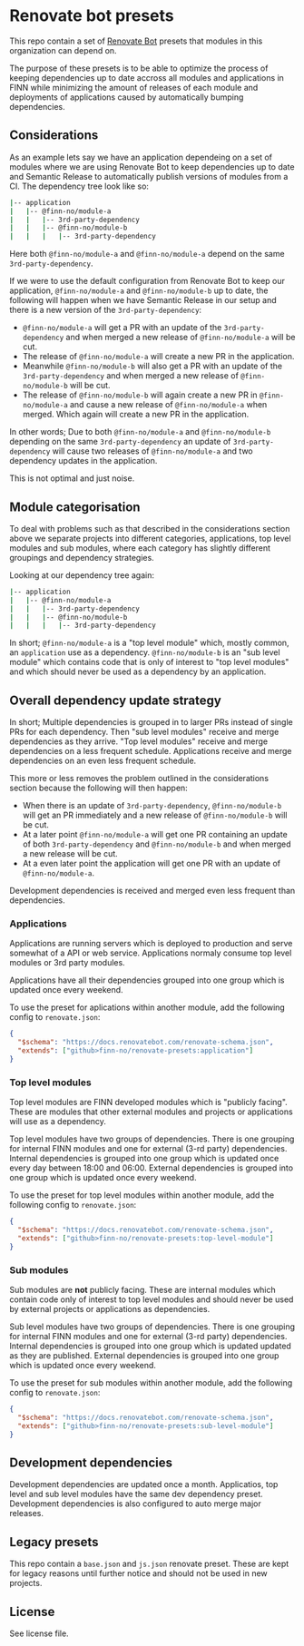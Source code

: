 # Renovate bot presets

This repo contain a set of [Renovate Bot](https://www.whitesourcesoftware.com/free-developer-tools/renovate/) presets that modules in this organization can depend on.

The purpose of these presets is to be able to optimize the process of keeping dependencies up to date accross all modules and applications in FINN while minimizing the amount of releases of each module and deployments of applications caused by automatically bumping dependencies.

## Considerations

As an example lets say we have an application dependeing on a set of modules where we are using Renovate Bot to keep dependencies up to date and Semantic Release to automatically publish versions of modules from a CI. The dependency tree look like so:

```sh
|-- application
|   |-- @finn-no/module-a
|   |   |-- 3rd-party-dependency
|   |   |-- @finn-no/module-b
|   |   |   |-- 3rd-party-dependency
```

Here both `@finn-no/module-a` and `@finn-no/module-a` depend on the same `3rd-party-dependency`.

If we were to use the default configuration from Renovate Bot to keep our application, `@finn-no/module-a` and `@finn-no/module-b` up to date, the following will happen when we have Semantic Release in our setup and there is a new version of the `3rd-party-dependency`:

- `@finn-no/module-a` will get a PR with an update of the `3rd-party-dependency` and when merged a new release of `@finn-no/module-a` will be cut.
- The release of `@finn-no/module-a` will create a new PR in the application.
- Meanwhile `@finn-no/module-b` will also get a PR with an update of the `3rd-party-dependency` and when merged a new release of `@finn-no/module-b` will be cut.
- The release of `@finn-no/module-b` will again create a new PR in `@finn-no/module-a` and cause a new release of `@finn-no/module-a` when merged. Which again will create a new PR in the application.

In other words; Due to both `@finn-no/module-a` and `@finn-no/module-b` depending on the same `3rd-party-dependency` an update of `3rd-party-dependency` will cause two releases of `@finn-no/module-a` and two dependency updates in the application.

This is not optimal and just noise.

## Module categorisation

To deal with problems such as that described in the considerations section above we separate projects into different categories, applications, top level modules and sub modules, where each category has slightly different groupings and dependency strategies.

Looking at our dependency tree again:

```sh
|-- application
|   |-- @finn-no/module-a
|   |   |-- 3rd-party-dependency
|   |   |-- @finn-no/module-b
|   |   |   |-- 3rd-party-dependency
```

In short; `@finn-no/module-a` is a "top level module" which, mostly common, an `application` use as a dependency. `@finn-no/module-b` is an "sub level module" which contains code that is only of interest to "top level modules" and which should never be used as a dependency by an application.

## Overall dependency update strategy

In short; Multiple dependencies is grouped in to larger PRs instead of single PRs for each dependency. Then "sub level modules" receive and merge dependencies as they arrive. "Top level modules" receive and merge dependencies on a less frequent schedule. Applications receive and merge dependencies on an even less frequent schedule.

This more or less removes the problem outlined in the considerations section because the following will then happen:

- When there is an update of `3rd-party-dependency`, `@finn-no/module-b` will get an PR immediately and a new release of `@finn-no/module-b` will be cut.
- At a later point `@finn-no/module-a` will get one PR containing an update of both `3rd-party-dependency` and `@finn-no/module-b` and when merged a new release will be cut.
- At a even later point the application will get one PR with an update of `@finn-no/module-a`.

Development dependencies is received and merged even less frequent than dependencies.

### Applications

Applications are running servers which is deployed to production and serve somewhat of a API or web service. Applications normaly consume top level modules or 3rd party modules.

Applications have all their dependencies grouped into one group which is updated once every weekend.

To use the preset for aplications within another module, add the following config to `renovate.json`:

```json
{
  "$schema": "https://docs.renovatebot.com/renovate-schema.json",
  "extends": ["github>finn-no/renovate-presets:application"]
}
```

### Top level modules

Top level modules are FINN developed modules which is "publicly facing". These are modules that other external modules and projects or applications will use as a dependency.

Top level modules have two groups of dependencies. There is one grouping for internal FINN modules and one for external (3-rd party) dependencies. Internal dependencies is grouped into one group which is updated once every day between 18:00 and 06:00. External dependencies is grouped into one group which is updated once every weekend.

To use the preset for top level modules within another module, add the following config to `renovate.json`:

```json
{
  "$schema": "https://docs.renovatebot.com/renovate-schema.json",
  "extends": ["github>finn-no/renovate-presets:top-level-module"]
}
```

### Sub modules

Sub modules are **not** publicly facing. These are internal modules which contain code only of interest to top level modules and should never be used by external projects or applications as dependencies.

Sub level modules have two groups of dependencies. There is one grouping for internal FINN modules and one for external (3-rd party) dependencies. Internal dependencies is grouped into one group which is updated updated as they are published. External dependencies is grouped into one group which is updated once every weekend.

To use the preset for sub modules within another module, add the following config to `renovate.json`:

```json
{
  "$schema": "https://docs.renovatebot.com/renovate-schema.json",
  "extends": ["github>finn-no/renovate-presets:sub-level-module"]
}
```

## Development dependencies

Development dependencies are updated once a month. Applicatios, top level and sub level modules have the same dev dependency preset. Development dependencies is also configured to auto merge major releases.

## Legacy presets

This repo contain a `base.json` and `js.json` renovate preset. These are kept for legacy reasons until further notice and should not be used in new projects.

## License

See license file.

